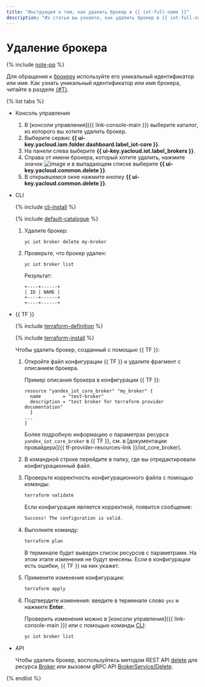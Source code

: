 ```yaml
---
title: "Инструкция о том, как удалить брокер в {{ iot-full-name }}"
description: "Из статьи вы узнаете, как удалить брокер в {{ iot-full-name }}."
---
```


# Удаление брокера

{% include [note-pp](../../../_includes/iot-core/note-pp.md) %}

Для обращения к [брокеру](../../concepts/index.md#broker) используйте его уникальный идентификатор или имя. Как узнать уникальный идентификатор или имя брокера, читайте в разделе [{#T}](broker-list.md).

{% list tabs %}

- Консоль управления

    1. В [консоли управления]({{ link-console-main }}) выберите каталог, из которого вы хотите удалить брокер.
    1. Выберите сервис **{{ ui-key.yacloud.iam.folder.dashboard.label_iot-core }}**.
    1. На панели слева выберите **{{ ui-key.yacloud.iot.label_brokers }}**.
    1. Справа от имени брокера, который хотите удалить, нажмите значок ![image](../../../_assets/console-icons/ellipsis.svg) и в выпадающем списке выберите **{{ ui-key.yacloud.common.delete }}**.
    1. В открывшемся окне нажмите кнопку **{{ ui-key.yacloud.common.delete }}**.

- CLI

    {% include [cli-install](../../../_includes/cli-install.md) %}
    
    {% include [default-catalogue](../../../_includes/default-catalogue.md) %}

    1. Удалите брокер:

        ```
        yc iot broker delete my-broker
        ```

    1. Проверьте, что брокер удален:

        ```
        yc iot broker list
        ```

        Результат:
        ```
        +----+------+
        | ID | NAME |
        +----+------+
        +----+------+
        ```

- {{ TF }}

    {% include [terraform-definition](../../../_tutorials/terraform-definition.md) %}

    {% include [terraform-install](../../../_includes/terraform-install.md) %}

    Чтобы удалить брокер, созданный с помощью {{ TF }}:

    1. Откройте файл конфигурации {{ TF }} и удалите фрагмент с описанием брокера.

        Пример описания брокера в конфигурации {{ TF }}:

        ```hcl
        resource "yandex_iot_core_broker" "my_broker" {
          name        = "test-broker"
          description = "test broker for terraform provider documentation"
          }
        ...
        }
        ```

        Более подробную информацию о параметрах ресурса `yandex_iot_core_broker` в {{ TF }}, см. в [документации провайдера]({{ tf-provider-resources-link }}/iot_core_broker).
    1. В командной строке перейдите в папку, где вы отредактировали конфигурационный файл.
    1. Проверьте корректность конфигурационного файла с помощью команды:

        ```bash
        terraform validate
        ```
       
        Если конфигурация является корректной, появится сообщение:
       
        ```bash
        Success! The configuration is valid.
        ```

    1. Выполните команду:

        ```bash
        terraform plan
        ```
    
        В терминале будет выведен список ресурсов с параметрами. На этом этапе изменения не будут внесены. Если в конфигурации есть ошибки, {{ TF }} на них укажет.
    1. Примените изменения конфигурации:

        ```bash
        terraform apply
        ```
       
    1. Подтвердите изменения: введите в терминале слово `yes` и нажмите **Enter**.

        Проверить изменения можно в [консоли управления]({{ link-console-main }}) или с помощью команды [CLI](../../../cli/quickstart.md):

        ```bash
        yc iot broker list
        ```

- API

  Чтобы удалить брокер, воспользуйтесь методом REST API [delete](../../broker/api-ref/Broker/delete.md) для ресурса [Broker](../../broker/api-ref/Broker/index.md) или вызовом gRPC API [BrokerService/Delete](../../broker/api-ref/grpc/broker_service.md#Delete).

{% endlist %}
